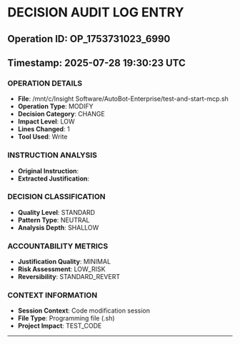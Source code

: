 # DECISION AUDIT LOG ENTRY
## Operation ID: OP_1753731023_6990
## Timestamp: 2025-07-28 19:30:23 UTC

### OPERATION DETAILS
- **File**: /mnt/c/Insight Software/AutoBot-Enterprise/test-and-start-mcp.sh
- **Operation Type**: MODIFY
- **Decision Category**: CHANGE
- **Impact Level**: LOW
- **Lines Changed**: 1
- **Tool Used**: Write

### INSTRUCTION ANALYSIS
- **Original Instruction**: 
- **Extracted Justification**: 

### DECISION CLASSIFICATION
- **Quality Level**: STANDARD
- **Pattern Type**: NEUTRAL
- **Analysis Depth**: SHALLOW

### ACCOUNTABILITY METRICS
- **Justification Quality**: MINIMAL
- **Risk Assessment**: LOW_RISK
- **Reversibility**: STANDARD_REVERT

### CONTEXT INFORMATION
- **Session Context**: Code modification session
- **File Type**: Programming file (.sh)
- **Project Impact**: TEST_CODE

---
